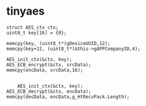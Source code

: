 # tinyaes

    struct AES_ctx ctx;
    uint8_t key[16] = {0};

    memcpy(key, (uint8_t*)gDeviceUUID,12);
    memcpy(key+12, (uint8_t*)&this->gAPPCompanyID,4);

    AES_init_ctx(&ctx, key);
    AES_ECB_encrypt(&ctx, srcData);
    memcpy(encData, srcData,16);
    
    
    	AES_init_ctx(&ctx, key);
    AES_ECB_decrypt(&ctx, encData);
    memcpy(decData, encData,g_HtRecvPack.Length);
